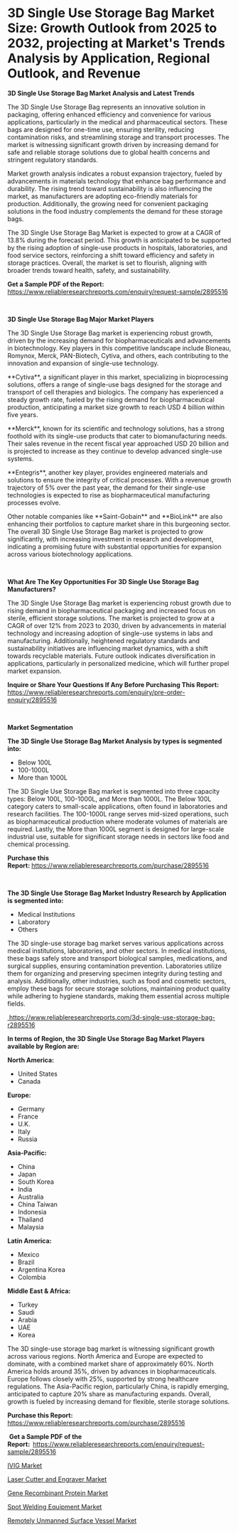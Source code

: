 <p><h1>3D Single Use Storage Bag Market Size: Growth Outlook from 2025 to 2032, projecting at Market's Trends Analysis by Application, Regional Outlook, and Revenue</h1></p><p><strong>3D Single Use Storage Bag Market Analysis and Latest Trends</strong></p>
<p><p>The 3D Single Use Storage Bag represents an innovative solution in packaging, offering enhanced efficiency and convenience for various applications, particularly in the medical and pharmaceutical sectors. These bags are designed for one-time use, ensuring sterility, reducing contamination risks, and streamlining storage and transport processes. The market is witnessing significant growth driven by increasing demand for safe and reliable storage solutions due to global health concerns and stringent regulatory standards.</p><p>Market growth analysis indicates a robust expansion trajectory, fueled by advancements in materials technology that enhance bag performance and durability. The rising trend toward sustainability is also influencing the market, as manufacturers are adopting eco-friendly materials for production. Additionally, the growing need for convenient packaging solutions in the food industry complements the demand for these storage bags.</p><p>The 3D Single Use Storage Bag Market is expected to grow at a CAGR of 13.8% during the forecast period. This growth is anticipated to be supported by the rising adoption of single-use products in hospitals, laboratories, and food service sectors, reinforcing a shift toward efficiency and safety in storage practices. Overall, the market is set to flourish, aligning with broader trends toward health, safety, and sustainability.</p></p>
<p><strong>Get a Sample PDF of the Report:&nbsp;</strong> <a href="https://www.reliableresearchreports.com/enquiry/request-sample/2895516?utm_campaign=13&utm_medium=2&utm_source=Github&utm_content=ia&utm_term=15032025&utm_id=3d-single-use-storage-bag">https://www.reliableresearchreports.com/enquiry/request-sample/2895516</a></p>
<p>&nbsp;</p>
<p><strong>3D Single Use Storage Bag Major Market Players</strong></p>
<p><p>The 3D Single Use Storage Bag market is experiencing robust growth, driven by the increasing demand for biopharmaceuticals and advancements in biotechnology. Key players in this competitive landscape include Bioneau, Romynox, Merck, PAN-Biotech, Cytiva, and others, each contributing to the innovation and expansion of single-use technology.</p><p>**Cytiva**, a significant player in this market, specializing in bioprocessing solutions, offers a range of single-use bags designed for the storage and transport of cell therapies and biologics. The company has experienced a steady growth rate, fueled by the rising demand for biopharmaceutical production, anticipating a market size growth to reach USD 4 billion within five years.</p><p>**Merck**, known for its scientific and technology solutions, has a strong foothold with its single-use products that cater to biomanufacturing needs. Their sales revenue in the recent fiscal year approached USD 20 billion and is projected to increase as they continue to develop advanced single-use systems.</p><p>**Entegris**, another key player, provides engineered materials and solutions to ensure the integrity of critical processes. With a revenue growth trajectory of 5% over the past year, the demand for their single-use technologies is expected to rise as biopharmaceutical manufacturing processes evolve.</p><p>Other notable companies like **Saint-Gobain** and **BioLink** are also enhancing their portfolios to capture market share in this burgeoning sector. The overall 3D Single Use Storage Bag market is projected to grow significantly, with increasing investment in research and development, indicating a promising future with substantial opportunities for expansion across various biotechnology applications.</p></p>
<p>&nbsp;</p>
<p><strong>What Are The Key Opportunities For 3D Single Use Storage Bag Manufacturers?</strong></p>
<p><p>The 3D Single Use Storage Bag market is experiencing robust growth due to rising demand in biopharmaceutical packaging and increased focus on sterile, efficient storage solutions. The market is projected to grow at a CAGR of over 12% from 2023 to 2030, driven by advancements in material technology and increasing adoption of single-use systems in labs and manufacturing. Additionally, heightened regulatory standards and sustainability initiatives are influencing market dynamics, with a shift towards recyclable materials. Future outlook indicates diversification in applications, particularly in personalized medicine, which will further propel market expansion.</p></p>
<p><strong>Inquire or Share Your Questions If Any Before Purchasing This Report:</strong> <a href="https://www.reliableresearchreports.com/enquiry/pre-order-enquiry/2895516?utm_campaign=13&utm_medium=2&utm_source=Github&utm_content=ia&utm_term=15032025&utm_id=3d-single-use-storage-bag">https://www.reliableresearchreports.com/enquiry/pre-order-enquiry/2895516</a></p>
<p>&nbsp;</p>
<p><strong>Market Segmentation</strong></p>
<p><strong>The 3D Single Use Storage Bag Market Analysis by types is segmented into:</strong></p>
<p><ul><li>Below 100L</li><li>100-1000L</li><li>More than 1000L</li></ul></p>
<p><p>The 3D Single Use Storage Bag market is segmented into three capacity types: Below 100L, 100-1000L, and More than 1000L. The Below 100L category caters to small-scale applications, often found in laboratories and research facilities. The 100-1000L range serves mid-sized operations, such as biopharmaceutical production where moderate volumes of materials are required. Lastly, the More than 1000L segment is designed for large-scale industrial use, suitable for significant storage needs in sectors like food and chemical processing.</p></p>
<p><strong>Purchase this Report:&nbsp;</strong><a href="https://www.reliableresearchreports.com/purchase/2895516?utm_campaign=13&utm_medium=2&utm_source=Github&utm_content=ia&utm_term=15032025&utm_id=3d-single-use-storage-bag">https://www.reliableresearchreports.com/purchase/2895516</a></p>
<p>&nbsp;</p>
<p><strong>The 3D Single Use Storage Bag Market Industry Research by Application is segmented into:</strong></p>
<p><ul><li>Medical Institutions</li><li>Laboratory</li><li>Others</li></ul></p>
<p><p>The 3D single-use storage bag market serves various applications across medical institutions, laboratories, and other sectors. In medical institutions, these bags safely store and transport biological samples, medications, and surgical supplies, ensuring contamination prevention. Laboratories utilize them for organizing and preserving specimen integrity during testing and analysis. Additionally, other industries, such as food and cosmetic sectors, employ these bags for secure storage solutions, maintaining product quality while adhering to hygiene standards, making them essential across multiple fields.</p></p>
<p><a href="https://www.reliableresearchreports.com/3d-single-use-storage-bag-r2895516?utm_campaign=13&utm_medium=2&utm_source=Github&utm_content=ia&utm_term=15032025&utm_id=3d-single-use-storage-bag">&nbsp;https://www.reliableresearchreports.com/3d-single-use-storage-bag-r2895516</a></p>
<p><strong>In terms of Region, the 3D Single Use Storage Bag Market Players available by Region are:</strong></p>
<p>
    <p> <strong> North America: </strong>
        <ul>
            <li>United States</li>
            <li>Canada</li>
        </ul>
        </p> 
    <p> <strong> Europe: </strong>
        <ul>
            <li>Germany</li>
            <li>France</li>
            <li>U.K.</li>
            <li>Italy</li>
            <li>Russia</li>
        </ul>
        </p> 
    <p> <strong> Asia-Pacific: </strong>
        <ul>
            <li>China</li>
            <li>Japan</li>
            <li>South Korea</li>
            <li>India</li>
            <li>Australia</li>
            <li>China Taiwan</li>
            <li>Indonesia</li>
            <li>Thailand</li>
            <li>Malaysia</li>
        </ul>
        </p> 
    <p> <strong> Latin America: </strong>
        <ul>
            <li>Mexico</li>
            <li>Brazil</li>
            <li>Argentina Korea</li>
            <li>Colombia</li>
        </ul>
        </p> 
    <p> <strong> Middle East & Africa: </strong>
        <ul>
            <li>Turkey</li>
            <li>Saudi</li>
            <li>Arabia</li>
            <li>UAE</li>
            <li>Korea</li>
        </ul>
    </p>
    </p>
<p><p>The 3D single-use storage bag market is witnessing significant growth across various regions. North America and Europe are expected to dominate, with a combined market share of approximately 60%. North America holds around 35%, driven by advances in biopharmaceuticals. Europe follows closely with 25%, supported by strong healthcare regulations. The Asia-Pacific region, particularly China, is rapidly emerging, anticipated to capture 20% share as manufacturing expands. Overall, growth is fueled by increasing demand for flexible, sterile storage solutions.</p></p>
<p><strong>Purchase this Report: </strong><a href="https://www.reliableresearchreports.com/purchase/2895516?utm_campaign=13&utm_medium=2&utm_source=Github&utm_content=ia&utm_term=15032025&utm_id=3d-single-use-storage-bag">https://www.reliableresearchreports.com/purchase/2895516</a></p>
<p>&nbsp;<strong>Get a Sample PDF of the Report:&nbsp;&nbsp;</strong><a href="https://www.reliableresearchreports.com/enquiry/request-sample/2895516?utm_campaign=13&utm_medium=2&utm_source=Github&utm_content=ia&utm_term=15032025&utm_id=3d-single-use-storage-bag">https://www.reliableresearchreports.com/enquiry/request-sample/2895516</a></p>
<p><strong></strong></p>
<p><p><a href="https://github.com/welidaeisya/Market-Research-Report-List-1/blob/main/ivig-market.md?utm_campaign=13&utm_medium=2&utm_source=Github&utm_content=ia&utm_term=15032025&utm_id=3d-single-use-storage-bag">IVIG Market</a></p><p><a href="https://github.com/anesimazikpd/Market-Research-Report-List-1/blob/main/laser-cutter-and-engraver-market.md?utm_campaign=13&utm_medium=2&utm_source=Github&utm_content=ia&utm_term=15032025&utm_id=3d-single-use-storage-bag">Laser Cutter and Engraver Market</a></p><p><a href="https://github.com/donsonjupa/Market-Research-Report-List-1/blob/main/gene-recombinant-protein-market.md?utm_campaign=13&utm_medium=2&utm_source=Github&utm_content=ia&utm_term=15032025&utm_id=3d-single-use-storage-bag">Gene Recombinant Protein Market</a></p><p><a href="https://github.com/zhininzacher/Market-Research-Report-List-1/blob/main/spot-welding-equipment-market.md?utm_campaign=13&utm_medium=2&utm_source=Github&utm_content=ia&utm_term=15032025&utm_id=3d-single-use-storage-bag">Spot Welding Equipment Market</a></p><p><a href="https://github.com/sgroitrieu7f/Market-Research-Report-List-1/blob/main/remotely-unmanned-surface-vessel-market.md?utm_campaign=13&utm_medium=2&utm_source=Github&utm_content=ia&utm_term=15032025&utm_id=3d-single-use-storage-bag">Remotely Unmanned Surface Vessel Market</a></p></p>